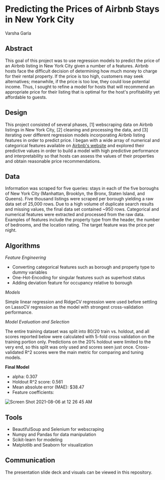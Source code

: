 # Predicting the Prices of Airbnb Stays in New York City
Varsha Garla


## Abstract
This goal of this project was to use regression models to predict the price of an Airbnb listing in New York City given a number of a features. Airbnb hosts face the difficult decision of determining how much money to charge for their rental property. If the price is too high, customers may seek alternatives; meanwhile, if the price is too low, they could lose potential income. Thus, I sought to refine a model for hosts that will recommend an appropriate price for their listing that is optimal for the host's profitability yet affordable to guests.

## Design
This project consisted of several phases, [1] webscraping data on Airbnb listings in New York City, [2] cleaning and processing the data, and [3] iterating over different regression models incorporating Airbnb listing features in order to predict price. I began with a wide array of numerical and categorical features available on [Airbnb's website](https://www.airbnb.com/) and explored their predictive values in order to build a model with high predictive performance and interpretability so that hosts can assess the values of their properties and obtain reasonable price recommendations.

## Data
Information was scraped for five queries: stays in each of the five boroughs of New York City (Manhattan, Brooklyn, the Bronx, Staten Island, and Queens). Five thousand listings were scraped per borough yielding a raw data set of 25,000 rows. Due to a high volume of duplicate search results and missing values, the final data set contained ~950 rows. Categorical and numerical features were extracted and processed from the raw data. Examples of features include the property type from the header, the number of bedrooms, and the location rating. The target feature was the price per night.

## Algorithms
_Feature Engineering_
- Converting categorical features such as borough and property type to dummy variables
- One-Hot-Encoding for singular features such as superhost status
- Adding deviation feature for occupancy relative to borough

_Models_

Simple linear regression and RidgeCV regression were used before settling on LassoCV regression as the model with strongest cross-validation performance. 

_Model Evaluation and Selection_

The entire training dataset was split into 80/20 train vs. holdout, and all scores reported below were calculated with 5-fold cross validation on the training portion only. Predictions on the 20% holdout were limited to the very end, so this split was only used and scores seen just once. Cross-validated R^2 scores were the main metric for comparing and tuning models.

**Final Model**
- alpha: 0.307
- Holdout R^2 score: 0.561
- Mean absolute error (MAE): $38.47
- Feature coefficients:

![Screen Shot 2021-08-06 at 12 26 45 AM](https://user-images.githubusercontent.com/87044440/128456152-d5370e22-7dea-457f-b976-da5a9ae440de.png)


## Tools
- BeautifulSoup and Selenium for webscraping
- Numpy and Pandas for data manipulation
- Scikit-learn for modeling
- Matplotlib and Seaborn for visualization

## Communication
The presentation slide deck and visuals can be viewed in this repository.
